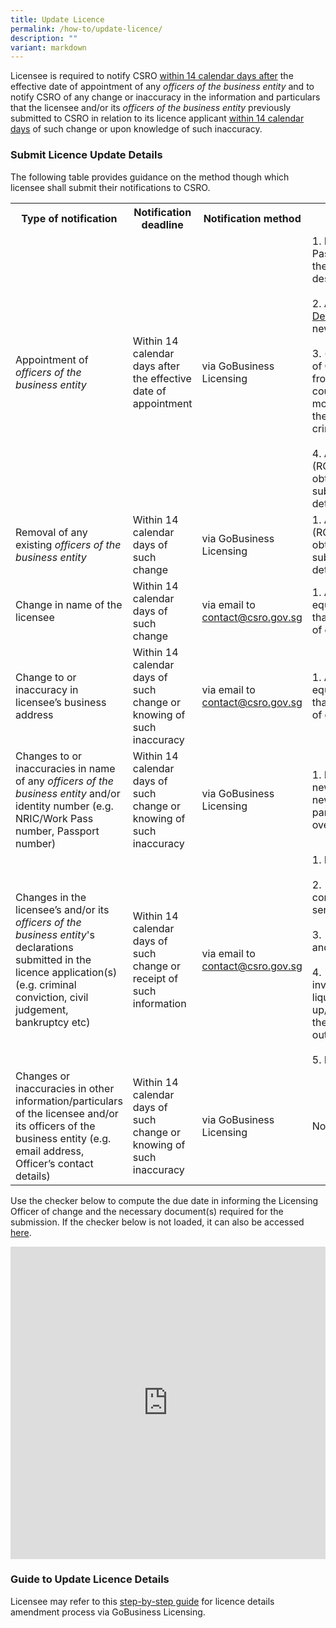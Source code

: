 ```yaml
---
title: Update Licence
permalink: /how-to/update-licence/
description: ""
variant: markdown
---
```

<p>Licensee is required to notify CSRO <u>within 14 calendar days after</u> the
effective date of appointment of any <em>officers of the business entity</em> and
to notify CSRO of any change or inaccuracy in the information and particulars
that the licensee and/or its <em>officers of the business entity</em> previously
submitted to CSRO in relation to its licence applicant <u>within 14 calendar days</u> of
such change or upon knowledge of such inaccuracy.</p>
<h3>Submit Licence Update Details</h3>
<p>The following table provides guidance on the method though which licensee
shall submit their notifications to CSRO.</p>
<table style="minWidth: 100px">
<colgroup>
<col>
<col>
<col>
<col>
</colgroup>
<tbody>
<tr>
<th><strong>Type of notification</strong></th>
<th><strong>Notification deadline</strong></th>
<th><strong>Notification method</strong></th>
<th><strong>Required supporting documents or information</strong></th>
</tr>
<tr>
<td>Appointment of <em>officers of the business entity</em></td>
<td>Within 14 calendar days after the effective date of appointment</td>
<td>via GoBusiness Licensing</td>
<td>
1. Photocopy of both sides of NRIC/Work Pass, or photocopy of Passport
showing the personal particulars and official descriptions (for overseas <em>officers</em>)
<br><br>2. A duly filled up and endorsed <a href="/files/forms/declaration%20form%20for%20individual.pdf" rel="noopener noreferrer nofollow" target="_blank">Declaration Form for Individual</a> from
the newly appointed <em>officer</em>
<br><br>3. (For overseas <em>officers</em> only) Certificate of Clearance or equivalent
documentation from the relevant authorities in the home country obtained no earlier than three months before submission, certifying that the <em>officer</em> does not have any record of criminal conviction
in the home country
<br><br>4. A copy of the Register of Directors (ROD) records from ACRA or equivalent
obtained no earlier than one week before submission, reflecting the appointment
details of the <em>officer</em>
</td>
</tr>
<tr>
<td>Removal of any existing <em>officers of the business entity</em></td>
<td>Within 14 calendar days of such change</td>
<td>via GoBusiness Licensing</td>
<td>
1. A copy of the Register of Directors (ROD) records from ACRA or equivalent
obtained no earlier than one week before submission, reflecting the cessation
details of the <em>officer</em>
</td>
</tr>
<tr>
<td rowspan="1" colspan="1">
Change in name of the licensee
</td>
<td>
Within 14 calendar days of such change
</td>
<td>via email to <a href="mailto:contact@csro.gov.sg" rel="noopener noreferrer nofollow" target="_blank">contact@csro.gov.sg</a>
</td>
<td>
1. A copy of the Licensee’s latest ACRA or equivalent records obtained
no earlier than one week reflecting the effective date of change.
</td>
</tr>
<tr>
<td>
Change to or inaccuracy in licensee’s business address
</td>
<td>
Within 14 calendar days of such change or knowing of such inaccuracy
</td>
<td rowspan="1" colspan="1">
via email to <a href="mailto:contact@csro.gov.sg" rel="noopener noreferrer nofollow" target="_blank">contact@csro.gov.sg</a>
</td>
<td rowspan="1" colspan="1">
1. A copy of the Licensee’s latest ACRA or equivalent records obtained
no earlier than one week reflecting the effective date of change
</td>
</tr>
<tr>
<td>
Changes to or inaccuracies in name of any <em>officers of the business entity</em> and/or
identity number (e.g. NRIC/Work Pass number, Passport number)</td>
<td>Within 14 calendar days of such change or knowing of such inaccuracy</td>
<td>via GoBusiness Licensing</td>
<td>1. Photocopy of both sides of the <em>officer</em>’s new NRIC/Work Pass,
or photocopy of the new Passport showing the personal particulars and official
descriptions (for overseas <em>officers</em>)</td>
</tr>
<tr>
<td>Changes in the licensee’s and/or its <em>officers of the business entity</em>'s
declarations submitted in the licence application(s) (e.g. criminal conviction,
civil judgement, bankruptcy etc)</td>
<td>Within 14 calendar days of such change or receipt of such information</td>
<td>via email to <a href="mailto:contact@csro.gov.sg" rel="noopener noreferrer nofollow" target="_blank">contact@csro.gov.sg</a></td>
<td>
1. Name of the licensee/officer involved
<br><br>2. [For criminal convictions] The offence committed, place and date of
offence, and sentence received
<br><br>3. [For civil judgements] The nature, date, and outcome of the civil proceedings
<br><br>4. [For bankruptcy related changes involving the licensee] The date of
liquidation/winding-up/receivership/composition/arrangement, the total
debt amount, the balance outstanding amount
<br><br>5. Relevant supporting documents (if any)
</td>
</tr>
<tr>
<td>
Changes or inaccuracies in other information/particulars of the licensee
and/or its officers of the business entity (e.g. email address, Officer’s
contact details)
</td>
<td>Within 14 calendar days of such change or knowing of such inaccuracy</td>
<td>via GoBusiness Licensing</td>
<td>No supporting documents required</td>
</tr>
</tbody>
</table>
<p>Use the checker below to compute the due date in informing the Licensing
Officer of change and the necessary document(s) required for the submission.
If the checker below is not loaded, it can also be accessed <a href="https://www.checkfirst.gov.sg/c/a80e0510-4a9f-4701-8e8f-e7f582c8106b" rel="noopener noreferrer nofollow" target="_blank">here</a>.</p>
<div class="iframe-wrapper">
<iframe style="width:100%;height:500px" allowfullscreen="true" frameborder="0" src="https://www.checkfirst.gov.sg/c/a80e0510-4a9f-4701-8e8f-e7f582c8106b"></iframe>
</div>
<h3>Guide to Update Licence Details</h3>
<p>Licensee may refer to this <a rel="noopener noreferrer nofollow" href="https://www.gobusiness.gov.sg/dashboard-faqs/apply-new-licences/" target="_blank">step-by-step guide</a> for
licence details amendment process via GoBusiness Licensing.</p>